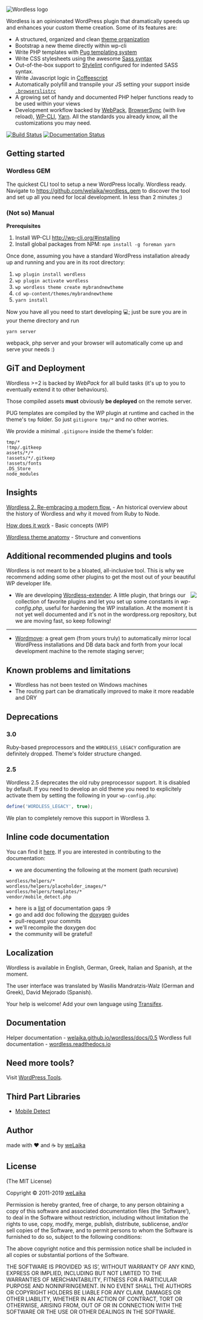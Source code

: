 ![Wordless logo](http://welaika.github.com/wordless/assets/images/wordless_new.png)

Wordless is an opinionated WordPress plugin that dramatically speeds up and enhances your custom theme creation. Some of its features are:

* A structured, organized and clean [theme organization](https://github.com/welaika/wordless/tree/master/wordless/theme_builder/vanilla_theme)
* Bootstrap a new theme directly within wp-cli
* Write PHP templates with [Pug templating system](https://github.com/pug-php/pug)
* Write CSS stylesheets using the awesome [Sass syntax](http://sass-lang.com)
* Out-of-the-box support to [Stylelint](https://stylelint.io/) configured for indented SASS syntax.
* Write Javascript logic in [Coffeescript](http://jashkenas.github.com/coffee-script/)
* Automatically polyfill and transpile your JS setting your support inside [`.browserslistrc`](https://github.com/browserslist/browserslist)
* A growing set of handy and documented PHP helper functions ready to be used within your views
* Development workflow backed by [WebPack](https://github.com/webpack/webpack), [BrowserSync](https://www.browsersync.io/) (with live reload), [WP-CLI](http://wp-cli.org/), [Yarn](https://yarnpkg.com/en/). All the standards you already know, all the customizations you may need.

[![Build Status](https://travis-ci.org/welaika/wordless.svg?branch=master)](http://travis-ci.org/welaika/wordless)
[![Documentation Status](https://readthedocs.org/projects/wordless/badge/?version=latest)](https://wordless.readthedocs.io/en/latest/?badge=latest)

## Getting started

### Wordless GEM

The quickest CLI tool to setup a new WordPress locally. Wordless ready.
Navigate to https://github.com/welaika/wordless_gem to discover the tool and set up all you need for local development. In less than 2 minutes ;)

### (Not so) Manual

**Prerequisites**

1. Install WP-CLI http://wp-cli.org/#installing
2. Install global packages from NPM: `npm install -g foreman yarn`

Once done, assuming you have a standard WordPress installation already up and running and you are in its root directory:

1. `wp plugin install wordless`
2. `wp plugin activate wordless`
3. `wp wordless theme create mybrandnewtheme`
4. `cd wp-content/themes/mybrandnewtheme`
5. `yarn install`

Now you have all you need to start developing 💻; just be sure you are in your theme directory and run

`yarn server`

webpack, php server and your browser will automatically come up and serve your needs :)

## GiT and Deployment

Wordless >=2 is backed by *WebPack* for all build tasks (it's up to you to eventually extend it to other behaviours).

Those compiled assets **must** obviously **be deployed** on the remote server.

PUG templates are compiled by the WP plugin at runtime and cached in the theme's `tmp` folder. So just `gitignore tmp/*` and no other worries.

We provide a minimal `.gitignore` inside the theme's folder:

```git
tmp/*
!tmp/.gitkeep
assets/*/*
!assets/*/.gitkeep
!assets/fonts
.DS_Store
node_modules

```

## Insights

[Wordless 2. Re-embracing a modern flow.](https://dev.welaika.com/blog/2017/12/17/wordless-2-0.html) - An historical overview about the history of Wordless and why it moved from Ruby to Node.

[How does it work](#) - Basic concepts (WIP)

[Wordless theme anatomy](https://wordless.readthedocs.io/en/latest/_pages/usage/anatomy.html) - Structure and conventions

## Additional recommended plugins and tools

Wordless is not meant to be a bloated, all-inclusive tool. This is why we recommend adding some other plugins to get the most out of your beautiful WP developer life.

<img src="http://welaika.github.com/wordless-extender/assets/images/wordless-extender.png" align="right" style="max-width: 100%" />

* We are developing [Wordless-extender](https://github.com/welaika/wordless-extender). A little plugin, that brings our collection of favorite plugins and let you set up some constants in _wp-config.php_, useful for hardening the WP installation. At the moment it is not yet well documented and it's not in the wordpress.org repository, but we are moving fast, so keep following!
_______________

* [Wordmove](https://github.com/welaika/wordmove): a great gem (from yours truly) to automatically mirror local WordPress installations and DB data back and forth from your local development machine to the remote staging server;

## Known problems and limitations

* Wordless has not been tested on Windows machines
* The routing part can be dramatically improved to make it more readable and DRY

## Deprecations

### 3.0

Ruby-based preprocessors and the `WORDLESS_LEGACY` configuration are definitely dropped.
Theme's folder structure changed.

### 2.5

Wordless 2.5 deprecates the old ruby preprocessor support. It is disabled by default. If you need to develop an old theme you need to explicitely activate them by setting the following in your `wp-config.php`:

```php
define('WORDLESS_LEGACY', true);
```

We plan to completely remove this support in Wordless 3.

## Inline code documentation

You can find it [here](http://welaika.github.io/wordless/docs.html). If you are interested in contributing to the documentation:

* we are documenting the following at the moment (path recursive)

```
wordless/helpers/*
wordless/helpers/placeholder_images/*
wordless/helpers/templates/*
vendor/mobile_detect.php
```

* here is a [list](http://welaika.github.io/wordless/docs/0.3/dd/da0/todo.html) of documentation gaps :9
* go and add doc following the [doxygen](http://www.stack.nl/~dimitri/doxygen/) guides
* pull-request your commits
* we'll recompile the doxygen doc
* the community will be grateful!

## Localization

Wordless is available in English, German, Greek, Italian and Spanish, at the moment.

The user interface was translated by Wasilis Mandratzis-Walz (German and Greek), David Mejorado (Spanish).

Your help is welcome! Add your own language using [Transifex](https://www.transifex.com/projects/p/wordless/).

## Documentation

Helper documentation - [welaika.github.io/wordless/docs/0.5](http://welaika.github.io/wordless/docs/0.5/index.html)
Wordless full documentation - [wordless.readthedocs.io](https://wordless.readthedocs.io/en/latest/?badge=latest)

## Need more tools?
Visit [WordPress Tools](https://www.wptools.it).

## Third Part Libraries

* [Mobile Detect](http://mobiledetect.net)

## Author

made with ❤️ and ☕️ by [weLaika](https://dev.welaika.com)

## License

(The MIT License)

Copyright © 2011-2019 [weLaika](https://dev.welaika.com)

Permission is hereby granted, free of charge, to any person obtaining a copy of this software and associated documentation files (the ‘Software’), to deal in the Software without restriction, including without limitation the rights to use, copy, modify, merge, publish, distribute, sublicense, and/or sell copies of the Software, and to permit persons to whom the Software is furnished to do so, subject to the following conditions:

The above copyright notice and this permission notice shall be included in all copies or substantial portions of the Software.

THE SOFTWARE IS PROVIDED ‘AS IS’, WITHOUT WARRANTY OF ANY KIND, EXPRESS OR IMPLIED, INCLUDING BUT NOT LIMITED TO THE WARRANTIES OF MERCHANTABILITY, FITNESS FOR A PARTICULAR PURPOSE AND NONINFRINGEMENT. IN NO EVENT SHALL THE AUTHORS OR COPYRIGHT HOLDERS BE LIABLE FOR ANY CLAIM, DAMAGES OR OTHER LIABILITY, WHETHER IN AN ACTION OF CONTRACT, TORT OR OTHERWISE, ARISING FROM, OUT OF OR IN CONNECTION WITH THE SOFTWARE OR THE USE OR OTHER DEALINGS IN THE SOFTWARE.
